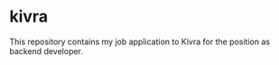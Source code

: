 # kivra
This repository contains my job application to Kivra for the position as backend developer.
